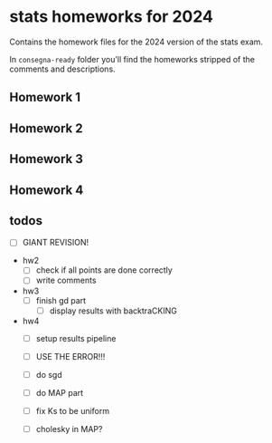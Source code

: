 # stats homeworks for 2024
Contains the homework files for the 2024 version of the stats exam.

In `consegna-ready` folder you'll find the homeworks stripped of the comments and descriptions.

## Homework 1
## Homework 2
## Homework 3
## Homework 4


## todos

- [ ] GIANT REVISION!

- hw2
    - [ ] check if all points are done correctly
    - [ ] write comments

- hw3
    - [ ] finish gd part
        - [ ] display results with backtraCKING

- hw4
    - [ ] setup results pipeline
    - [ ] USE THE ERROR!!!
    - [ ] do sgd
    - [ ] do MAP part
    - [ ] fix Ks to be uniform
    - [ ] cholesky in MAP?



